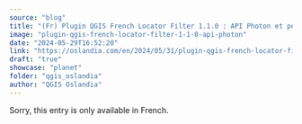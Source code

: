 ```yaml
---
source: "blog"
title: "(Fr) Plugin QGIS French Locator Filter 1.1.0 : API Photon et personnalisation avancée !"
image: "plugin-qgis-french-locator-filter-1-1-0-api-photon"
date: "2024-05-29T16:52:20"
link: "https://oslandia.com/en/2024/05/31/plugin-qgis-french-locator-filter-1-1-0-api-photon/"
draft: "true"
showcase: "planet"
folder: "qgis_oslandia"
author: "QGIS Oslandia"
---
```


Sorry, this entry is only available in French.
